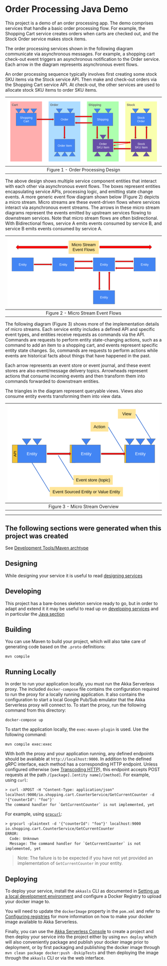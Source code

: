 # Order Processing Java Demo

This project is a demo of an order processing app. The demo comprises services that handle a basic order processing flow. For example, the Shopping Cart service creates orders when carts are checked out, and the Stock Order service makes stock items.

The order processing services shown in the following diagram communicate via asynchronous messages. For example, a shopping cart check-out event triggers an asynchronous notification to the Order service. Each arrow in the diagram represents asynchronous event flows.

An order processing sequence typically involves first creating some stock SKU items via the Stock service API. Then make and check-out orders via the Shopping Cart service API. At check-out, the other services are used to allocate stock SKU items to order SKU items.

| ![Order Processing Design](src/main/resources/images/order-processing-demo-app.png)
|:--:
| Figure 1 - Order Processing Design

The above design shows multiple service component entities that interact with each other via asynchronous event flows. The boxes represent entities encapsulating service APIs, processing logic, and emitting state change events. A more generic event flow diagram shown below (Figure 2) depicts a micro stream. Micro streams are these event-driven flows where services interact via asynchronous event streams. The arrows in these micro stream diagrams represent the events emitted by upstream services flowing to downstream services. Note that micro stream flows are often bidirectional. With Bidirectional flows, service A emits events consumed by service B, and service B emits events consumed by service A.

| ![Micro Stream Event Flows](src/main/resources/images/micro-stream-event-flows.png)
|:--:
| Figure 2 - Micro Stream Event Flows |

The following diagram (Figure 3) shows more of the implementation details of micro streams. Each service entity includes a defined API and specific event types, and entities receive requests as commands via the API. Commands are requests to perform entity state-changing actions, such as a command to add an item to a shopping cart, and events represent specific entity state changes. So, commands are requests to perform actions while events are historical facts about things that have happened in the past.

Each arrow represents an event store or event journal, and these event stores are also event/message delivery topics. Arrowheads represent actions that consume incoming events and then transform them into commands forwarded to downstream entities.

The triangles in the diagram represent queryable views. Views also consume entity events transforming them into view data.

| ![Micro Stream Overview](src/main/resources/images/micro-stream-overview.png)
|:--:
| Figure 3 - Micro Stream Overview

---

## The following sections were generated when this project was created

See [Development Tools/Maven archtype](https://developer.lightbend.com/docs/akka-serverless/java/developer-tools.html#_maven_archetype)

## Designing

While designing your service it is useful to read [designing services](https://developer.lightbend.com/docs/akka-serverless/services/development-process.html)

## Developing

This project has a bare-bones skeleton service ready to go, but in order to adapt and
extend it it may be useful to read up on [developing services](https://developer.lightbend.com/docs/akka-serverless/developing/index.html)
and in particular the [Java section](https://developer.lightbend.com/docs/akka-serverless/java-services/index.html)

## Building

You can use Maven to build your project, which will also take care of
generating code based on the `.proto` definitions:

```shell
mvn compile
```

## Running Locally

In order to run your application locally, you must run the Akka Serverless proxy. The included `docker-compose` file contains the configuration required to run the proxy for a locally running application.
It also contains the configuration to start a local Google Pub/Sub emulator that the Akka Serverless proxy will connect to.
To start the proxy, run the following command from this directory:

```shell
docker-compose up
```

To start the application locally, the `exec-maven-plugin` is used. Use the following command:

```shell
mvn compile exec:exec
```

With both the proxy and your application running, any defined endpoints should be available at `http://localhost:9000`. In addition to the defined gRPC interface, each method has a corresponding HTTP endpoint. Unless configured otherwise (see [Transcoding HTTP](https://developer.lightbend.com/docs/akka-serverless/java/proto.html#_transcoding_http)), this endpoint accepts POST requests at the path `/[package].[entity name]/[method]`. For example, using `curl`:

```shell
> curl -XPOST -H "Content-Type: application/json" localhost:9000/io.shopping.cart.CounterService/GetCurrentCounter -d '{"counterId": "foo"}'
The command handler for `GetCurrentCounter` is not implemented, yet
```

For example, using [`grpcurl`](https://github.com/fullstorydev/grpcurl):

```shell
> grpcurl -plaintext -d '{"counterId": "foo"}' localhost:9000 io.shopping.cart.CounterService/GetCurrentCounter 
ERROR:
  Code: Unknown
  Message: The command handler for `GetCurrentCounter` is not implemented, yet
```

> Note: The failure is to be expected if you have not yet provided an implementation of `GetCurrentCounter` in
> your entity.

## Deploying

To deploy your service, install the `akkasls` CLI as documented in
[Setting up a local development environment](https://developer.lightbend.com/docs/akka-serverless/setting-up/)
and configure a Docker Registry to upload your docker image to.

You will need to update the `dockerImage` property in the `pom.xml` and refer to
[Configuring registries](https://developer.lightbend.com/docs/akka-serverless/projects/container-registries.html)
for more information on how to make your docker image available to Akka Serverless.

Finally, you can use the [Akka Serverless Console](https://console.akkaserverless.com)
to create a project and then deploy your service into the project either by using `mvn deploy` which
will also conveniently package and publish your docker image prior to deployment, or by first packaging and
publishing the docker image through `mvn clean package docker:push -DskipTests` and then deploying the image
through the `akkasls` CLI or via the web interface.
